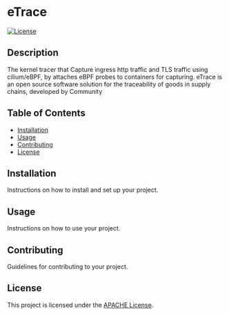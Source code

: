 # eTrace

[![License](https://img.shields.io/badge/license-Apache-blue.svg)](LICENSE)

## Description

The kernel tracer that Capture ingress http traffic and TLS traffic using cilium/eBPF, by attaches eBPF probes to containers for capturing. eTrace is an open source software solution for the traceability of goods in supply chains, developed by Community

## Table of Contents

- [Installation](#installation)
- [Usage](#usage)
- [Contributing](#contributing)
- [License](#license)

## Installation

Instructions on how to install and set up your project.

## Usage

Instructions on how to use your project.

## Contributing

Guidelines for contributing to your project.

## License

This project is licensed under the [APACHE License](LICENSE).
